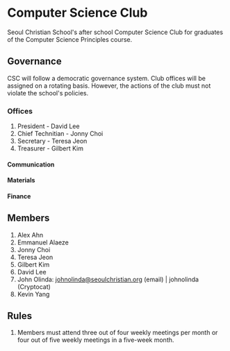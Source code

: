 # Computer Science Club

Seoul Christian School's after school Computer Science Club for graduates of the Computer Science Principles course.

## Governance

CSC will follow a democratic governance system. Club offices will be assigned on a rotating basis. However, the actions of the club must not violate the school's policies.

### Offices
1. President - David Lee
2. Chief Technitian - Jonny Choi
3. Secretary - Teresa Jeon
4. Treasurer - Gilbert Kim

#### Communication

#### Materials

#### Finance

## Members

1. Alex Ahn
1. Emmanuel Alaeze
1. Jonny Choi
1. Teresa Jeon
1. Gilbert Kim
1. David Lee
1. John Olinda: johnolinda@seoulchristian.org (email) | johnolinda (Cryptocat)
1. Kevin Yang

## Rules

1. Members must attend three out of four weekly meetings per month or four out of five weekly meetings in a five-week month.
